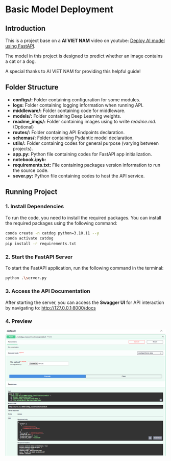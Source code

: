 # Basic Model Deployment
## Introduction
This is a project base on a **AI VIET NAM** video on youtube: [Deploy AI model using FastAPI](https://www.youtube.com/watch?v=bdyOM1hpnAE&t=12862s&ab_channel=AIVIETNAM). 

The model in this project is designed to predict whether an image contains a cat or a dog.

A special thanks to AI VIET NAM for providing this helpful guide!

## Folder Structure
- **configs/:** Folder containing configuration for some modules.
- **logs:** Folder containing logging information when running API.
- **middleware/:** Folder containing code for middleware.
- **models/:** Folder containing Deep Learning weights. 
- **readme_imgs/:** Folder containing images using to write *readme.md*. (Optional)
- **routes/:** Folder containing API Endpoints declaration. 
- **schemas/:** Folder containing Pydantic model declaration.
- **utils/:** Folder containing codes for general purpose (varying between projects).
- **app.py:** Python file containing codes for FastAPI app initialization. 
- **notebook.ipyb:** 
- **requirements.txt:** File containing packages version information to run the source code.
- **sever.py:** Python file containing codes to host the API service.  

## Running Project
### 1. Install Dependencies
To run the code, you need to install the required packages. You can install the required packages using the following command:

```bash
conda create -n catdog python=3.10.11 --y
conda activate catdog
pip install -r requirements.txt
```
### 2. Start the FastAPI Server
To start the FastAPI application, run the following command in the terminal:

```bash
python .\server.py
```
### 3. Access the API Documentation
After starting the server, you can access the **Swagger UI** for API interaction by navigating to: http://127.0.0.1:8000/docs

### 4. Preview
![swagger_ui](readme_imgs/swagger_ui.png)
